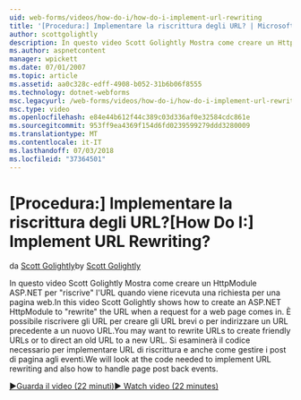 ```yaml
---
uid: web-forms/videos/how-do-i/how-do-i-implement-url-rewriting
title: '[Procedura:] Implementare la riscrittura degli URL? | Microsoft Docs'
author: scottgolightly
description: In questo video Scott Golightly Mostra come creare un HttpModule ASP.NET per 'riscrivere' URL quando viene ricevuta una richiesta per una pagina web. È possibile riscrivere...
ms.author: aspnetcontent
manager: wpickett
ms.date: 07/01/2007
ms.topic: article
ms.assetid: aa0c328c-edff-4908-b052-31b6b06f8555
ms.technology: dotnet-webforms
msc.legacyurl: /web-forms/videos/how-do-i/how-do-i-implement-url-rewriting
msc.type: video
ms.openlocfilehash: e84e44b612f44c389c03d336af0e32584cdc861e
ms.sourcegitcommit: 953ff9ea4369f154d6fd0239599279ddd3280009
ms.translationtype: MT
ms.contentlocale: it-IT
ms.lasthandoff: 07/03/2018
ms.locfileid: "37364501"
---
```

<a name="how-do-i-implement-url-rewriting"></a><span data-ttu-id="631d6-105">[Procedura:] Implementare la riscrittura degli URL?</span><span class="sxs-lookup"><span data-stu-id="631d6-105">[How Do I:] Implement URL Rewriting?</span></span>
====================
<span data-ttu-id="631d6-106">da [Scott Golightly](https://github.com/scottgolightly)</span><span class="sxs-lookup"><span data-stu-id="631d6-106">by [Scott Golightly](https://github.com/scottgolightly)</span></span>

<span data-ttu-id="631d6-107">In questo video Scott Golightly Mostra come creare un HttpModule ASP.NET per "riscrive" l'URL quando viene ricevuta una richiesta per una pagina web.</span><span class="sxs-lookup"><span data-stu-id="631d6-107">In this video Scott Golightly shows how to create an ASP.NET HttpModule to "rewrite" the URL when a request for a web page comes in.</span></span> <span data-ttu-id="631d6-108">È possibile riscrivere gli URL per creare gli URL brevi o per indirizzare un URL precedente a un nuovo URL.</span><span class="sxs-lookup"><span data-stu-id="631d6-108">You may want to rewrite URLs to create friendly URLs or to direct an old URL to a new URL.</span></span> <span data-ttu-id="631d6-109">Si esaminerà il codice necessario per implementare URL di riscrittura e anche come gestire i post di pagina agli eventi.</span><span class="sxs-lookup"><span data-stu-id="631d6-109">We will look at the code needed to implement URL rewriting and also how to handle page post back events.</span></span>

[<span data-ttu-id="631d6-110">&#9654;Guarda il video (22 minuti)</span><span class="sxs-lookup"><span data-stu-id="631d6-110">&#9654; Watch video (22 minutes)</span></span>](https://channel9.msdn.com/Blogs/ASP-NET-Site-Videos/how-do-i-implement-url-rewriting)
